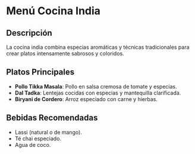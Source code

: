 # Menú Cocina India

## Descripción

La cocina india combina especias aromáticas y técnicas tradicionales para crear platos intensamente sabrosos y coloridos.

## Platos Principales

- **Pollo Tikka Masala**: Pollo en salsa cremosa de tomate y especias.
- **Dal Tadka**: Lentejas cocidas con especias y mantequilla clarificada.
- **Biryani de Cordero**: Arroz especiado con carne y hierbas.

## Bebidas Recomendadas

- Lassi (natural o de mango).
- Té chai especiado.
- Agua de coco.

